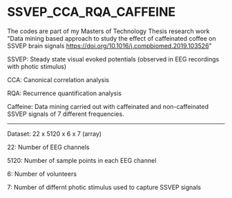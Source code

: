 # SSVEP_CCA_RQA_CAFFEINE 

The codes are part of my Masters of Technology Thesis research work "Data mining based approach to study the effect of caffeinated coffee on SSVEP brain signals https://doi.org/10.1016/j.compbiomed.2019.103526"

SSVEP: Steady state visual evoked potentials (observed in EEG recordings with photic stimulus)

CCA: Canonical correlation analysis

RQA: Recurrence quantification analysis

Caffeine: Data mining carried out with caffeinated and non-caffeinated SSVEP signals of 7 different frequencies.

-------

Dataset: 22 x 5120 x 6 x 7 (array)

  22: Number of EEG channels
  
  5120: Number of sample points in each EEG channel
  
  6: Number of volunteers
  
  7: Number of differnt photic stimulus used to capture SSVEP signals
